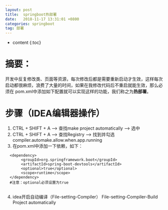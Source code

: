 ```yaml
---
layout: post
title:  springboot热部署
date:   2018-11-17 13:31:01 +0800
categories: springboot
tag: 部署
---
```


* content
{:toc}


# 摘要：
  开发中反复修改类、页面等资源，每次修改后都是需要重新启动才生效，这样每次启动都很麻烦，浪费了大量的时间，如果在我修改代码后不重启就能生效，那么必须在     pom.xml中添加如下配置就可以实现这样的功能，我们称之为**热部署**。
# 步骤（IDEA编辑器操作）
  1. CTRL + SHIFT + A --> 查找make project automatically --> 选中 
  2. CTRL + SHIFT + A --> 查找Registry --> 找到并勾选compiler.automake.allow.when.app.running 
  3. 在pom.xml中添加一下依赖，如下：
  ``` 
    <dependency>
         <groupId>org.springframework.boot</groupId>
         <artifactId>spring-boot-devtools</artifactId>
         <optional>true</optional>
         <scope>runtime</scope>
    </dependency>
    #注意：optional必须设置为true
    
   ```
  4. idea开启自动编译（File-setting-Compiler）
     File-setting-Compiler-Build Project automatically



